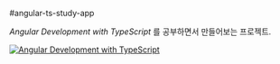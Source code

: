 #angular-ts-study-app

*Angular Development with TypeScript* 를 공부하면서 만들어보는 프로젝트.

<a href="http://www.yes24.com/24/Goods/42474040">
	<img src="http://image.yes24.com/goods/42474040/L" border="0" alt="Angular Development with TypeScript">
</a>